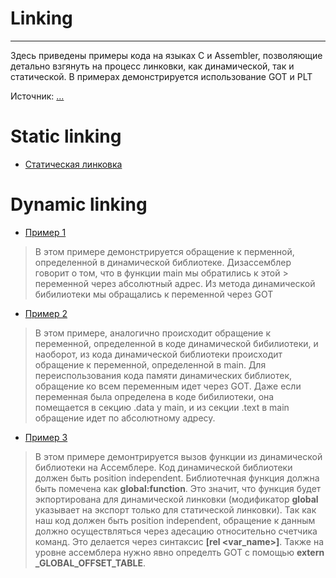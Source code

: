 # Linking
---
Здесь приведены примеры кода на языках C и Assembler, позволяющие детально взгянуть на процесс линковки, как динамической, так и статической. В примерах демонстрируется использование GOT и PLT

Источник: [...]()

# Static linking
- [Статическая линковка]()

# Dynamic linking
- [Пример 1]()
> В этом примере демонстрируется обращение к перменной, определенной в динамической библиотеке. Дизассемблер говорит о том, что в функции main мы обратились к этой > переменной через абсолютный адрес. Из метода динамической бибилиотеки мы обращались к переменной через GOT

- [Пример 2]()
> В этом примере, аналогично происходит обращение к переменной, определенной в коде динамической бибилиотеки, и наоборот, из кода динамической библиотеки происходит обращение к переменной, определенной в main. Для переиспользования кода памяти динамических библиотек, обращение ко всем переменным идет через GOT. Даже если переменная была определена в коде бибилиотеки, она помещается в секцию .data у main, и из секции .text в main обращение идет по абсолютному адресу.

- [Пример 3]()
> В этом примере демонтрируется вызов функции из динамической библиотеки на Ассемблере. Код динамической библиотеки должен быть position independent. Библиотечная функция должна быть помечена как **global:function**. Это значит, что функция будет экпортирована для динамической линковки (модификатор **global** указывает на экспорт только для статической линковки). Так как наш код должен быть position independent, обращение к данным должно осуществляться через адесацию относительно счетчика команд. Это делается через синтаксис **[rel <var_name>]**. Также на уровне ассемблера нужно явно определть GOT с помощью **extern _GLOBAL_OFFSET_TABLE**.
